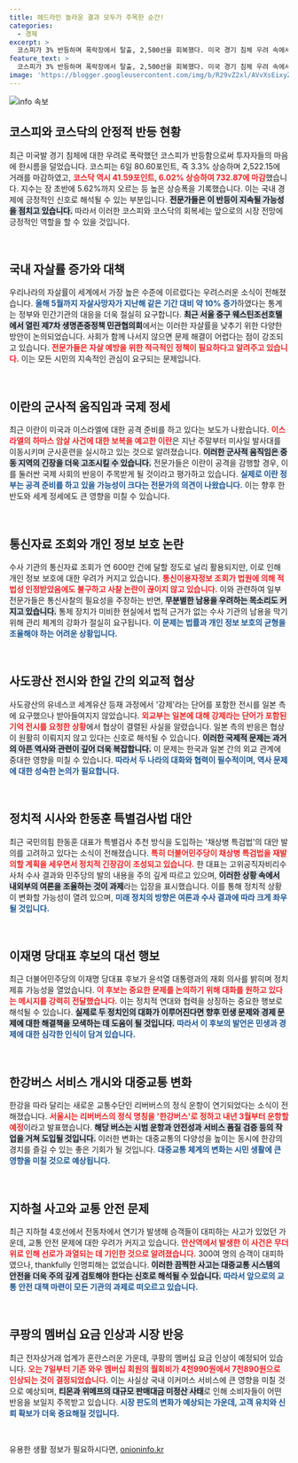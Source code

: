 ```yaml
---
title: 헤드라인 놀라운 결과 모두가 주목한 순간!
categories:
  - 경제
excerpt: >
  코스피가 3% 반등하며 폭락장에서 탈출, 2,500선을 회복했다. 미국 경기 침체 우려 속에서 주식시장에 긍정적 신호가 나타나며 투자자들의 희망을 불러일으키고 있다.
feature_text: >
  코스피가 3% 반등하며 폭락장에서 탈출, 2,500선을 회복했다. 미국 경기 침체 우려 속에서 주식시장에 긍정적 신호가 나타나며 투자자들의 희망을 불러일으키고 있다.
image: 'https://blogger.googleusercontent.com/img/b/R29vZ2xl/AVvXsEixyZcFfHzMRdzZMjFBmAUKJYCLCGyLL1o632UiGVXcaFdKo_bkvkuCioo0uUKlGfBVcT3P84aROyZIXSBEx3Aw5nCQ3pTgDom1WDC4m8eifvWiAmWEEVb4x6G_l8C0QH225ldMjyaFvpxGEBGNO37VmDTDMHGhJPq73UglMfDca1-0aw/s1600/blogspot.png'
---
```


<p><img src="https://blogger.googleusercontent.com/img/b/R29vZ2xl/AVvXsEixyZcFfHzMRdzZMjFBmAUKJYCLCGyLL1o632UiGVXcaFdKo_bkvkuCioo0uUKlGfBVcT3P84aROyZIXSBEx3Aw5nCQ3pTgDom1WDC4m8eifvWiAmWEEVb4x6G_l8C0QH225ldMjyaFvpxGEBGNO37VmDTDMHGhJPq73UglMfDca1-0aw/s1600/blogspot.png" alt="info 속보" /></p>

<h2 data-ke-size="size26">코스피와 코스닥의 안정적 반등 현황</h2>

<p data-ke-size="size16">최근 미국발 경기 침체에 대한 우려로 폭락했던 코스피가 반등함으로써 투자자들의 마음에 한시름을 덜었습니다. 코스피는 6일 80.60포인트, 즉 3.3% 상승하며 2,522.15에 거래를 마감하였고, <b><span style="color: #ee2323;">코스닥 역시 41.59포인트, 6.02% 상승하여 732.87에 마감</span></b>했습니다. 지수는 장 초반에 5.62%까지 오르는 등 높은 상승폭을 기록했습니다. 이는 국내 경제에 긍정적인 신호로 해석될 수 있는 부분입니다. <b><span style="background-color: #21538527;">전문가들은 이 반등이 지속될 가능성을 점치고 있습니다.</span></b> 따라서 이러한 코스피와 코스닥의 회복세는 앞으로의 시장 전망에 긍정적인 역할을 할 수 있을 것입니다.</p>

<p data-ke-size="size16">&nbsp;</p>

<h2 data-ke-size="size26">국내 자살률 증가와 대책</h2>

<p data-ke-size="size16">우리나라의 자살률이 세계에서 가장 높은 수준에 이르렀다는 우려스러운 소식이 전해졌습니다. <b><span style="color: #1a5490;">올해 5월까지 자살사망자가 지난해 같은 기간 대비 약 10% 증가</span></b>하였다는 통계는 정부와 민간기관의 대응을 더욱 절실히 요구합니다. <b><span style="background-color: #21538527;">최근 서울 중구 웨스틴조선호텔에서 열린 제7차 생명존중정책 민관협의회</span></b>에서는 이러한 자살률을 낮추기 위한 다양한 방안이 논의되었습니다. 사회가 함께 나서지 않으면 문제 해결이 어렵다는 점이 강조되고 있습니다. <b><span style="color: #ee2323;">전문가들은 자살 예방을 위한 적극적인 정책이 필요하다고 알려주고 있습니다.</span></b> 이는 모든 시민의 지속적인 관심이 요구되는 문제입니다.</p>

<p data-ke-size="size16">&nbsp;</p>

<h2 data-ke-size="size26">이란의 군사적 움직임과 국제 정세</h2>

<p data-ke-size="size16">최근 이란이 미국과 이스라엘에 대한 공격 준비를 하고 있다는 보도가 나왔습니다. <b><span style="color: #ee2323;">이스라엘의 하마스 암살 사건에 대한 보복을 예고한 이란</span></b>은 지난 주말부터 미사일 발사대를 이동시키며 군사훈련을 실시하고 있는 것으로 알려졌습니다. <b><span style="background-color: #21538527;">이러한 군사적 움직임은 중동 지역의 긴장을 더욱 고조시킬 수 있습니다.</span></b> 전문가들은 이란이 공격을 감행할 경우, 이를 둘러싼 국제 사회의 반응이 주목받게 될 것이라고 평가하고 있습니다. <b><span style="color: #1a5490;">실제로 이란 정부는 공격 준비를 하고 있을 가능성이 크다는 전문가의 의견이 나왔습니다.</span></b> 이는 향후 한반도와 세계 정세에도 큰 영향을 미칠 수 있습니다.</p>

<p data-ke-size="size16">&nbsp;</p>

<h2 data-ke-size="size26">통신자료 조회와 개인 정보 보호 논란</h2>

<p data-ke-size="size16">수사 기관의 통신자료 조회가 연 600만 건에 달할 정도로 널리 활용되지만, 이로 인해 개인 정보 보호에 대한 우려가 커지고 있습니다. <b><span style="color: #ee2323;">통신이용자정보 조회가 법원에 의해 적법성 인정받았음에도 불구하고 사찰 논란이 끊이지 않고 있습니다.</span></b> 이와 관련하여 일부 전문가들은 통신사찰의 필요성을 주장하는 반면, <b><span style="background-color: #21538527;">무분별한 남용을 우려하는 목소리도 커지고 있습니다.</span></b> 통제 장치가 미비한 현실에서 법적 근거가 없는 수사 기관의 남용을 막기 위해 관리 체계의 강화가 절실히 요구됩니다. <b><span style="color: #1a5490;">이 문제는 법률과 개인 정보 보호의 균형을 조율해야 하는 어려운 상황입니다.</span></b></p>

<p data-ke-size="size16">&nbsp;</p>

<h2 data-ke-size="size26">사도광산 전시와 한일 간의 외교적 협상</h2>

<p data-ke-size="size16">사도광산의 유네스코 세계유산 등재 과정에서 '강제'라는 단어를 포함한 전시를 일본 측에 요구했으나 받아들여지지 않았습니다. <b><span style="color: #ee2323;">외교부는 일본에 대해 강제라는 단어가 포함된 기억 전시를 요청한 상황</span></b>에서 협상이 결렬된 사실을 알렸습니다. 일본 측의 반응은 협상이 원활히 이뤄지지 않고 있다는 신호로 해석될 수 있습니다. <b><span style="background-color: #21538527;">이러한 국제적 문제는 과거의 아픈 역사와 관련이 깊어 더욱 복잡합니다.</span></b> 이 문제는 한국과 일본 간의 외교 관계에 중대한 영향을 미칠 수 있습니다. <b><span style="color: #1a5490;">따라서 두 나라의 대화와 협력이 필수적이며, 역사 문제에 대한 성숙한 논의가 필요합니다.</span></b></p>

<p data-ke-size="size16">&nbsp;</p>

<h2 data-ke-size="size26">정치적 시사와 한동훈 특별검사법 대안</h2>

<p data-ke-size="size16">최근 국민의힘 한동훈 대표가 특별검사 추천 방식을 도입하는 '채상병 특검법'의 대안 발의를 고려하고 있다는 소식이 전해졌습니다. <b><span style="color: #ee2323;">특히 더불어민주당이 채상병 특검법을 재발의할 계획을 세우면서 정치적 긴장감이 조성되고 있습니다.</span></b> 한 대표는 고위공직자비리수사처 수사 결과와 민주당의 발의 내용을 주의 깊게 따르고 있으며, <b><span style="background-color: #21538527;">이러한 상황 속에서 내외부의 여론을 조율하는 것이 과제</span></b>라는 입장을 표시했습니다. 이를 통해 정치적 상황이 변화할 가능성이 열려 있으며, <b><span style="color: #1a5490;">미래 정치의 방향은 여론과 수사 결과에 따라 크게 좌우될 것입니다.</span></b></p>

<p data-ke-size="size16">&nbsp;</p>

<h2 data-ke-size="size26">이재명 당대표 후보의 대선 행보</h2>

<p data-ke-size="size16">최근 더불어민주당의 이재명 당대표 후보가 윤석열 대통령과의 재회 의사를 밝히며 정치 제휴 가능성을 열었습니다. <b><span style="color: #ee2323;">이 후보는 중요한 문제를 논의하기 위해 대화를 원하고 있다는 메시지를 강력히 전달했습니다.</span></b> 이는 정치적 연대와 협력을 상징하는 중요한 행보로 해석될 수 있습니다. <b><span style="background-color: #21538527;">실제로 두 정치인의 대화가 이루어진다면 향후 민생 문제와 경제 문제에 대한 해결책을 모색하는 데 도움이 될 것입니다.</span></b> <b><span style="color: #1a5490;">따라서 이 후보의 발언은 민생과 경제에 대한 심각한 인식이 담겨 있습니다.</span></b></p>

<p data-ke-size="size16">&nbsp;</p>

<h2 data-ke-size="size26">한강버스 서비스 개시와 대중교통 변화</h2>

<p data-ke-size="size16">한강을 따라 달리는 새로운 교통수단인 리버버스의 정식 운항이 연기되었다는 소식이 전해졌습니다. <b><span style="color: #ee2323;">서울시는 리버버스의 정식 명칭을 '한강버스'로 정하고 내년 3월부터 운항할 예정</span></b>이라고 발표했습니다. <b><span style="background-color: #21538527;">해당 버스는 시범 운항과 안전성과 서비스 품질 검증 등의 작업을 거쳐 도입될 것입니다.</span></b> 이러한 변화는 대중교통의 다양성을 높이는 동시에 한강의 경치를 즐길 수 있는 좋은 기회가 될 것입니다. <b><span style="color: #1a5490;">대중교통 체계의 변화는 시민 생활에 큰 영향을 미칠 것으로 예상됩니다.</span></b></p>

<p data-ke-size="size16">&nbsp;</p>

<h2 data-ke-size="size26">지하철 사고와 교통 안전 문제</h2>

<p data-ke-size="size16">최근 지하철 4호선에서 전동차에서 연기가 발생해 승객들이 대피하는 사고가 있었던 가운데, 교통 안전 문제에 대한 우려가 커지고 있습니다. <b><span style="color: #ee2323;">안산역에서 발생한 이 사건은 무더위로 인해 선로가 과열되는 데 기인한 것으로 알려졌습니다.</span></b> 300여 명의 승객이 대피하였으나, thankfully 인명피해는 없었습니다. <b><span style="background-color: #21538527;">이러한 끔찍한 사고는 대중교통 시스템의 안전을 더욱 주의 깊게 검토해야 한다는 신호로 해석될 수 있습니다.</span></b> <b><span style="color: #1a5490;">따라서 앞으로의 교통 안전 대책 마련이 모든 기관의 과제로 떠오르고 있습니다.</span></b></p>

<p data-ke-size="size16">&nbsp;</p>

<h2 data-ke-size="size26">쿠팡의 멤버십 요금 인상과 시장 반응</h2>

<p data-ke-size="size16">최근 전자상거래 업계가 혼란스러운 가운데, 쿠팡의 멤버십 요금 인상이 예정되어 있습니다. <b><span style="color: #ee2323;">오는 7일부터 기존 와우 멤버십 회원의 월회비가 4천990원에서 7천890원으로 인상되는 것이 결정되었습니다.</span></b> 이는 사실상 국내 이커머스 서비스에 큰 영향을 미칠 것으로 예상되며, <b><span style="background-color: #21538527;">티몬과 위메프의 대규모 판매대금 미정산 사태</span></b>로 인해 소비자들이 어떤 반응을 보일지 주목받고 있습니다. <b><span style="color: #1a5490;">시장 판도의 변화가 예상되는 가운데, 고객 유치와 신뢰 확보가 더욱 중요해질 것입니다.</span></b></p>

<p data-ke-size="size16">&nbsp;</p>
유용한 생활 정보가 필요하시다면, <a href="https://onioninfo.kr" rel="dofollow">onioninfo.kr</a>


